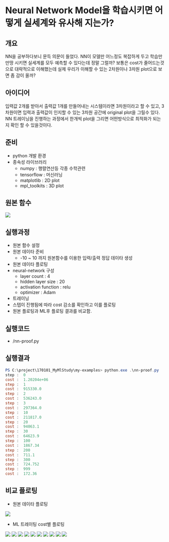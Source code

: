 # Neural Network Model을 학습시키면 어떻게 실세계와 유사해 지는가?

## 개요
NN을 공부하다보니 문득 의문이 들었다. 
NN이 모델만 어느정도 복잡하게 두고 학습만 만땅 시키면 실세계를 모두 예측할 수 있다는데 정말 그럴까?
보통은 cost가 줄어드는것으로 대략적으로 이해했는데 실제 우리가 이해할 수 있는 2차원이나 3차원 plot으로 보면 좀 감이 올까?

## 아이디어
입력값 2개를 받아서 출력값 1개를 만들어내는 시스템이라면 3차원이라고 할 수 있고, 3차원이면 입력과 출력값이 인지할 수 있는 3차원 공간에 original plot을 그릴수 있다.
NN 트레이닝을 진행하는 과정에서 한개씩 plot을 그리면 어떤방식으로 최적화가 되는지 확인 할 수 있을것이다.

## 준비
- python 개발 환경
- 종속성 라이브러리 
    - numpy : 행렬연산등 각종 수학관련
    - tensorflow : 머신러닝
    - matplotlib : 2D plot
    - mpl_toolkits : 3D plot

## 원본 함수
<!--
y = 10{x_{0}}^{2} + 20{x_{1}}^{2}
-->
![](https://latex.codecogs.com/gif.latex?y&space;=&space;10{x_{0}}^{2}&space;&plus;&space;20{x_{1}}^{2})

## 실행과정
- 원본 함수 설정
- 원본 데이타 준비
    - -10 ~ 10 까지 원본함수를 이용한 입력/출력 정답 데이타 생성
- 원본 데이타 플로팅
- neural-network 구성
    - layer count : 4
    - hidden layer size : 20
    - activation function : relu
    - optimizer : Adam
- 트레이닝
- 스텝이 진행됨에 따라 cost 감소를 확인하고 이를 플로팅
- 원본 플로팅과 ML후 플로팅 결과를 비교함.

## 실행코드
- /nn-proof.py

## 실행결과

```powershell
PS C:\project\170101_MyMlStudy\my-examples> python.exe .\nn-proof.py
step :  0
cost :  1.20204e+06
step :  1
cost :  915330.0
step :  2
cost :  536243.0
step :  3
cost :  297364.0
step :  10
cost :  211817.0
step :  20
cost :  94063.1
step :  30
cost :  64623.9
step :  100
cost :  1867.34
step :  200
cost :  711.1
step :  300
cost :  724.752
step :  999
cost :  172.36
```

## 비교 플로팅

<!--
0, 1, 2, 3, 10, 20, 30, 100, 200, 300, 999
-->

- 원본 데이타 플로팅

![](https://hhdpublish.blob.core.windows.net/publish/nn-proof/original.png)

- ML 트레이팅 cost별 플로팅

![](https://hhdpublish.blob.core.windows.net/publish/nn-proof/ML%20result%20step(0).png)
![](https://hhdpublish.blob.core.windows.net/publish/nn-proof/ML%20result%20step(1).png)
![](https://hhdpublish.blob.core.windows.net/publish/nn-proof/ML%20result%20step(2).png)
![](https://hhdpublish.blob.core.windows.net/publish/nn-proof/ML%20result%20step(3).png)
![](https://hhdpublish.blob.core.windows.net/publish/nn-proof/ML%20result%20step(10).png)
![](https://hhdpublish.blob.core.windows.net/publish/nn-proof/ML%20result%20step(20).png)
![](https://hhdpublish.blob.core.windows.net/publish/nn-proof/ML%20result%20step(30).png)
![](https://hhdpublish.blob.core.windows.net/publish/nn-proof/ML%20result%20step(100).png)
![](https://hhdpublish.blob.core.windows.net/publish/nn-proof/ML%20result%20step(200).png)
![](https://hhdpublish.blob.core.windows.net/publish/nn-proof/ML%20result%20step(300).png)
